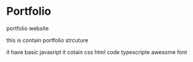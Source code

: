# Portfolio
portfolio website 

this is contain portfolio strcuture 

it have basic javasript
it cotain css 
html code 
typescripte 
awesome font 
